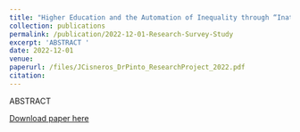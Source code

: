 ```yaml
---
title: "Higher Education and the Automation of Inequality through “Inattentional Blindness” : Survey Study"
collection: publications
permalink: /publication/2022-12-01-Research-Survey-Study
excerpt: 'ABSTRACT '
date: 2022-12-01
venue: 
paperurl: /files/JCisneros_DrPinto_ResearchProject_2022.pdf
citation: 
---
```

ABSTRACT 


[Download paper here](http://academicpages.github.io/files/paper3.pdf)

